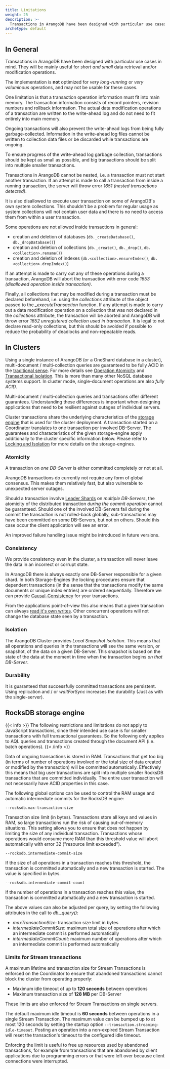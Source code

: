 ```yaml
---
title: Limitations
weight: 25
description: >-
  Transactions in ArangoDB have been designed with particular use cases in mind
archetype: default
---
```

<!-- TODO: Update for RocksDB -->

## In General

Transactions in ArangoDB have been designed with particular use cases 
in mind. They will be mainly useful for *short and small* data retrieval 
and/or modification operations.

The implementation is **not** optimized for *very long-running* or *very voluminous*
operations, and may not be usable for these cases. 

One limitation is that a transaction operation information must fit into main
memory. The transaction information consists of record pointers, revision numbers
and rollback information. The actual data modification operations of a transaction
are written to the write-ahead log and do not need to fit entirely into main
memory.

Ongoing transactions will also prevent the write-ahead logs from being fully
garbage-collected. Information in the write-ahead log files cannot be written
to collection data files or be discarded while transactions are ongoing.

To ensure progress of the write-ahead log garbage collection, transactions should 
be kept as small as possible, and big transactions should be split into multiple
smaller transactions.

Transactions in ArangoDB cannot be nested, i.e. a transaction must not start another 
transaction. If an attempt is made to call a transaction from inside a running 
transaction, the server will throw error *1651 (nested transactions detected)*.

It is also disallowed to execute user transaction on some of ArangoDB's own system
collections. This shouldn't be a problem for regular usage as system collections will
not contain user data and there is no need to access them from within a user
transaction.

Some operations are not allowed inside transactions in general:

- creation and deletion of databases (`db._createDatabase()`, `db._dropDatabase()`)
- creation and deletion of collections (`db._create()`, `db._drop()`, `db.<collection>.rename()`)
- creation and deletion of indexes (`db.<collection>.ensureIndex()`, `db.<collection>.dropIndex()`)

If an attempt is made to carry out any of these operations during a transaction,
ArangoDB will abort the transaction with error code *1653 (disallowed operation inside
transaction)*.

Finally, all collections that may be modified during a transaction must be 
declared beforehand, i.e. using the *collections* attribute of the object passed
to the *_executeTransaction* function. If any attempt is made to carry out a data
modification operation on a collection that was not declared in the *collections*
attribute, the transaction will be aborted and ArangoDB will throw error *1652
unregistered collection used in transaction*. 
It is legal to not declare read-only collections, but this should be avoided if
possible to reduce the probability of deadlocks and non-repeatable reads.

## In Clusters

Using a single instance of ArangoDB (or a OneShard database in a
cluster), multi-document / multi-collection queries are guaranteed to be
fully ACID in the
[traditional sense](https://en.wikipedia.org/wiki/ACID_(computer_science)).
For more details see
[Operation Atomicity](../modeling-data/operational-factors.md#operation-atomicity)
and
[Transactional Isolation](../modeling-data/operational-factors.md#transactional-isolation).
This is more than many other NoSQL database systems support.
In cluster mode, single-document operations are also *fully ACID*.

Multi-document / multi-collection queries and transactions offer different guarantees.
Understanding these differences is important when designing applications that need
to be resilient against outages of individual servers.

Cluster transactions share the underlying characteristics of the
[storage engine](../../advanced-topics/architecture/storage-engine.md) that is used for the cluster deployment.
A transaction started on a Coordinator translates to one transaction per involved DB-Server.
The guarantees and characteristics of the given storage-engine apply additionally
to the cluster specific information below.
Please refer to [Locking and Isolation](locking-and-isolation.md) for more details
on the storage-engines.

### Atomicity

A transaction on *one DB-Server* is either committed completely or not at all.

ArangoDB transactions do currently not require any form of global consensus. This makes
them relatively fast, but also vulnerable to unexpected server outages.

Should a transaction involve [Leader Shards](../../advanced-topics/deployment/cluster/_index.md#db-servers) 
on *multiple DB-Servers*, the atomicity of the distributed transaction *during the commit operation*
cannot be guaranteed. Should one of the involved DB-Servers fail during the commit the transaction
is not rolled-back globally, sub-transactions may have been committed on some DB-Servers, but not on others.
Should this case occur the client application will see an error.

An improved failure handling issue might be introduced in future versions.

### Consistency

We provide consistency even in the cluster, a transaction will never leave the data in 
an incorrect or corrupt state. 

In ArangoDB there is always exactly one DB-Server responsible for a given shard. In both
Storage-Engines the locking procedures ensure that dependent transactions (in the sense that
the transactions modify the same documents or unique index entries) are ordered sequentially.
Therefore we can provide [Causal-Consistency](https://en.wikipedia.org/wiki/Consistency_model#Causal_consistency) 
for your transactions.

From the applications point-of-view this also means that a given transaction can always
[read it's own writes](https://en.wikipedia.org/wiki/Consistency_model#Read-your-writes_consistency).
Other concurrent operations will not change the database state seen by a transaction.

### Isolation

The ArangoDB Cluster provides *Local Snapshot Isolation*. This means that all operations 
and queries in the transactions will see the same version, or snapshot, of the data on a given
DB-Server. This snapshot is based on the state of the data at the moment in 
time when the transaction begins *on that DB-Server*.

### Durability

It is guaranteed that successfully committed transactions are persistent. Using
replication and / or *waitForSync* increases the durability (Just as with the single-server).

## RocksDB storage engine

{{< info >}}
The following restrictions and limitations do not apply to JavaScript
transactions, since their intended use case is for smaller transactions
with full transactional guarantees. So the following only applies
to AQL queries and transactions created through the document API (i.e. batch operations).
{{< /info >}}

Data of ongoing transactions is stored in RAM. Transactions that get too big 
(in terms of number of operations involved or the total size of data created or
modified by the transaction) will be committed automatically. Effectively this 
means that big user transactions are split into multiple smaller RocksDB 
transactions that are committed individually. The entire user transaction will 
not necessarily have ACID properties in this case.
 
The following global options can be used to control the RAM usage and automatic 
intermediate commits for the RocksDB engine: 

`--rocksdb.max-transaction-size`

Transaction size limit (in bytes). Transactions store all keys and values in
RAM, so large transactions run the risk of causing out-of-memory situations.
This setting allows you to ensure that does not happen by limiting the size of
any individual transaction. Transactions whose operations would consume more
RAM than this threshold value will abort automatically with error 32 ("resource
limit exceeded").

`--rocksdb.intermediate-commit-size`

If the size of all operations in a transaction reaches this threshold, the transaction 
is committed automatically and a new transaction is started. The value is specified in bytes.
  
`--rocksdb.intermediate-commit-count`

If the number of operations in a transaction reaches this value, the transaction is 
committed automatically and a new transaction is started.

The above values can also be adjusted per query, by setting the following
attributes in the call to *db._query()*:

- *maxTransactionSize*: transaction size limit in bytes
- *intermediateCommitSize*: maximum total size of operations after which an intermediate
  commit is performed automatically
- *intermediateCommitCount*: maximum number of operations after which an intermediate
  commit is performed automatically

### Limits for Stream transactions

A maximum lifetime and transaction size for Stream Transactions is enforced
on the Coordinator to ensure that abandoned transactions cannot block the
cluster from operating properly:

- Maximum idle timeout of up to **120 seconds** between operations
- Maximum transaction size of **128 MB** per DB-Server

These limits are also enforced for Stream Transactions on single servers.

The default maximum idle timeout is **60 seconds** between operations in a
single Stream Transaction. The maximum value can be bumped up to at most 120
seconds by setting the startup option `--transaction.streaming-idle-timeout`.
Posting an operation into a non-expired Stream Transaction will reset the
transaction's timeout to the configured idle timeout.

Enforcing the limit is useful to free up resources used by abandoned
transactions, for example from transactions that are abandoned by client
applications due to programming errors or that were left over because client
connections were interrupted.
